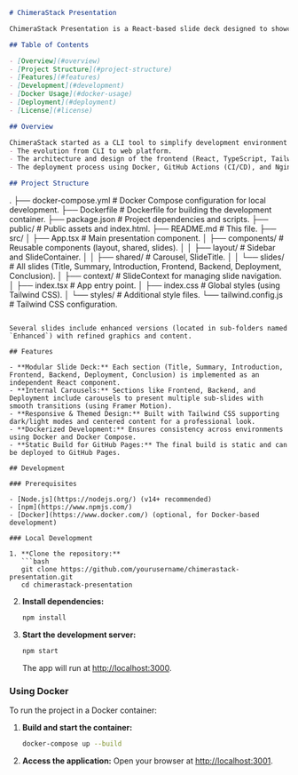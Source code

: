 ```markdown
# ChimeraStack Presentation

ChimeraStack Presentation is a React-based slide deck designed to showcase the ChimeraStack project—a solution for automating development environments. This presentation was developed as part of the final project for the RNCP38606 Full Stack Developer certification at IT-Akademy. It demonstrates our technical skills from both frontend and backend perspectives, along with deployment and DevOps practices.

## Table of Contents

- [Overview](#overview)
- [Project Structure](#project-structure)
- [Features](#features)
- [Development](#development)
- [Docker Usage](#docker-usage)
- [Deployment](#deployment)
- [License](#license)

## Overview

ChimeraStack started as a CLI tool to simplify development environment configurations and evolved into a full web platform. This presentation highlights:
- The evolution from CLI to web platform.
- The architecture and design of the frontend (React, TypeScript, Tailwind CSS) and backend (API RESTful with PHP, JWT, and payment integration).
- The deployment process using Docker, GitHub Actions (CI/CD), and Nginx with SSL.

## Project Structure

```
.
├── docker-compose.yml           # Docker Compose configuration for local development.
├── Dockerfile                   # Dockerfile for building the development container.
├── package.json                 # Project dependencies and scripts.
├── public/                      # Public assets and index.html.
├── README.md                    # This file.
├── src/
│   ├── App.tsx                  # Main presentation component.
│   ├── components/              # Reusable components (layout, shared, slides).
│   │   ├── layout/              # Sidebar and SlideContainer.
│   │   ├── shared/              # Carousel, SlideTitle.
│   │   └── slides/              # All slides (Title, Summary, Introduction, Frontend, Backend, Deployment, Conclusion).
│   ├── context/                 # SlideContext for managing slide navigation.
│   ├── index.tsx                # App entry point.
│   ├── index.css                # Global styles (using Tailwind CSS).
│   └── styles/                  # Additional style files.
└── tailwind.config.js           # Tailwind CSS configuration.
```

Several slides include enhanced versions (located in sub-folders named `Enhanced`) with refined graphics and content.

## Features

- **Modular Slide Deck:** Each section (Title, Summary, Introduction, Frontend, Backend, Deployment, Conclusion) is implemented as an independent React component.
- **Internal Carousels:** Sections like Frontend, Backend, and Deployment include carousels to present multiple sub-slides with smooth transitions (using Framer Motion).
- **Responsive & Themed Design:** Built with Tailwind CSS supporting dark/light modes and centered content for a professional look.
- **Dockerized Development:** Ensures consistency across environments using Docker and Docker Compose.
- **Static Build for GitHub Pages:** The final build is static and can be deployed to GitHub Pages.

## Development

### Prerequisites

- [Node.js](https://nodejs.org/) (v14+ recommended)
- [npm](https://www.npmjs.com/)
- [Docker](https://www.docker.com/) (optional, for Docker-based development)

### Local Development

1. **Clone the repository:**
   ```bash
   git clone https://github.com/yourusername/chimerastack-presentation.git
   cd chimerastack-presentation
   ```

2. **Install dependencies:**
   ```bash
   npm install
   ```

3. **Start the development server:**
   ```bash
   npm start
   ```
   The app will run at [http://localhost:3000](http://localhost:3000).

### Using Docker

To run the project in a Docker container:

1. **Build and start the container:**
   ```bash
   docker-compose up --build
   ```
2. **Access the application:**
   Open your browser at [http://localhost:3001](http://localhost:3001).

   
